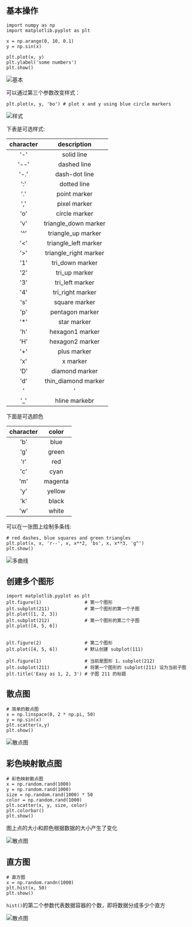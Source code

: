 ## 基本操作

```
import numpy as np
import matplotlib.pyplot as plt

x = np.arange(0, 10, 0.1)
y = np.sin(x)

plt.plot(x, y)
plt.ylabel('some numbers')
plt.show()
```

![基本](pics/matplotlib/basic.png)


可以通过第三个参数改变样式：

```
plt.plot(x, y, 'bo') # plot x and y using blue circle markers
```

![样式](pics/matplotlib/style.png)

下表是可选样式:

|character|description|
|:-------:|:---------:|
|'-'|solid line|
|'--'|dashed line|
|'-.'|dash-dot line|
|':'|dotted line|
|'.'|point marker|
|','|pixel marker|
|'o'|circle marker|
|'v'|triangle_down marker|
|'^'|triangle_up marker|
|'<'|triangle_left marker|
|'>'|triangle_right marker|
|'1'|tri_down marker|
|'2'|tri_up marker|
|'3'|tri_left marker|
|'4'|tri_right marker|
|'s'|square marker|
|'p'|pentagon marker|
|'*'|star marker|
|'h'|hexagon1 marker|
|'H'|hexagon2 marker|
|'+'|plus marker|
|'x'|x marker|
|'D'|diamond marker|
|'d'|thin_diamond marker|
|'|'|vline marker|
|'_'|hline markebr|

下面是可选颜色

|character|color|
|:-------:|:---:|
|'b'|blue|
|'g'|green|
|'r'|red|
|'c'|cyan|
|'m'|magenta|
|'y'|yellow|
|'k'|black|
|'w'|white|


可以在一张图上绘制多条线:
```
# red dashes, blue squares and green triangles
plt.plot(x, x, 'r--', x, x**2, 'bs', x, x**3, 'g^')
plt.show()
```

![多曲线](pics/matplotlib/multi.png)

## 创建多个图形

```
import matplotlib.pyplot as plt
plt.figure(1)                # 第一个图形
plt.subplot(211)             # 第一个图形的第一个子图
plt.plot([1, 2, 3])
plt.subplot(212)             # 第一个图形的第二个子图
plt.plot([4, 5, 6])


plt.figure(2)                # 第二个图形
plt.plot([4, 5, 6])          # 默认创建 subplot(111)

plt.figure(1)                # 当前是图形 1，subplot(212)
plt.subplot(211)             # 将第一个图形的 subplot(211) 设为当前子图
plt.title('Easy as 1, 2, 3') # 子图 211 的标题
```

## 散点图

```
# 简单的散点图
x = np.linspace(0, 2 * np.pi, 50)
y = np.sin(x)
plt.scatter(x,y)
plt.show()
```

![散点图](pics/matplotlib/scatter.png)


## 彩色映射散点图

```
# 彩色映射散点图
x = np.random.rand(1000)
y = np.random.rand(1000)
size = np.random.rand(1000) * 50
color = np.random.rand(1000)
plt.scatter(x, y, size, color)
plt.colorbar()
plt.show()
```

图上点的大小和颜色根据数据的大小产生了变化

![散点图](pics/matplotlib/color_scatter.png)

## 直方图

```
# 直方图
x = np.random.randn(1000)
plt.hist(x, 50)
plt.show()
```

``hist()``的第二个参数代表数据容器的个数，即将数据分成多少个直方

![散点图](pics/matplotlib/hist.png)